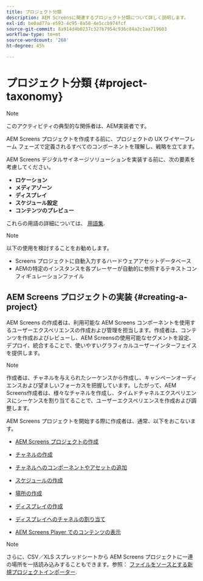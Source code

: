 ```yaml
---
title: プロジェクト分類
description: AEM Screensに関連するプロジェクト分類について詳しく説明します。
exl-id: be0ad77a-e593-4c95-8a58-4e5ccb974fcf
source-git-commit: 8a914d4b0237c327b7954c936c84a2c1aa719603
workflow-type: tm+mt
source-wordcount: '268'
ht-degree: 45%

---
```


# プロジェクト分類 {#project-taxonomy}

>[!NOTE]
>
>このアクティビティの典型的な関係者は、AEM実装者です。

AEM Screens プロジェクトを作成する前に、プロジェクトの UX ワイヤーフレーム フェーズで定義されるすべてのコンポーネントを理解し、戦略を立てます。

AEM Screens デジタルサイネージソリューションを実装する前に、次の要素を考慮してください。

* **ロケーション**
* **メディアゾーン**
* **ディスプレイ**
* **スケジュール設定**
* **コンテンツのプレビュー**

これらの用語の詳細については、 [用語集](https://experienceleague.adobe.com/en/docs/experience-manager-screens/user-guide/overview/screens-glossary).

>[!NOTE]
>
>以下の使用を検討することをお勧めします。
>
>* Screens プロジェクトに自動入力するハードウェアアセットデータベース
>* AEMの特定のインスタンスを各プレーヤーが自動的に参照するテキストコンフィギュレーションファイル

## AEM Screens プロジェクトの実装 {#creating-a-project}

AEM Screens の作成者は、利用可能な AEM Screens コンポーネントを使用するユーザーエクスペリエンスの作成および管理を担当します。作成者は、コンテンツを作成およびレビューし、AEM Screensの使用可能なセグメントを設定、デプロイ、統合することで、使いやすいグラフィカルユーザーインターフェイスを提供します。

>[!NOTE]
>
>作成者は、チャネルを与えられたシーケンスから作成し、キャンペーンオーディエンスおよび望ましいフォーカスを把握しています。したがって、AEM Screens作成者は、様々なチャネルを作成し、タイムドチャネルエクスペリエンスにシーケンスを割り当てることで、ユーザーエクスペリエンスを作成および調整します。

AEM Screens プロジェクトを開始する際に作成者は、通常、以下をおこないます。

* [AEM Screens プロジェクトの作成](https://experienceleague.adobe.com/ja/docs/experience-manager-screens/user-guide/authoring/setting-up-projects/creating-a-screens-project)
* [チャネルの作成](https://experienceleague.adobe.com/en/docs/experience-manager-screens/user-guide/authoring/setting-up-projects/managing-channels)
* [チャネルへのコンポーネントやアセットの追加](https://experienceleague.adobe.com/en/docs/experience-manager-screens/user-guide/authoring/product-features/adding-components-to-a-channel)
* [スケジュールの作成](https://experienceleague.adobe.com/en/docs/experience-manager-screens/user-guide/authoring/setting-up-projects/managing-schedules)
* [場所の作成](https://experienceleague.adobe.com/en/docs/experience-manager-screens/user-guide/authoring/setting-up-projects/managing-locations)
* [ディスプレイの作成](https://experienceleague.adobe.com/ja/docs/experience-manager-screens/user-guide/authoring/setting-up-projects/managing-displays)
* [ディスプレイへのチャネルの割り当て](https://experienceleague.adobe.com/en/docs/experience-manager-screens/user-guide/authoring/setting-up-projects/assigning-channels/channel-assignment)

* [AEM Screens Player でのコンテンツの表示](https://experienceleague.adobe.com/en/docs/experience-manager-screens/user-guide/administering/working-with-screens-player)

>[!NOTE]
>さらに、CSV／XLS スプレッドシートから AEM Screens プロジェクトに一連の場所を一括読み込みすることもできます。参照： [ファイルをソースとする新規プロジェクトインポーター](https://experienceleague.adobe.com/en/docs/experience-manager-screens/user-guide/administering/project-importer).
